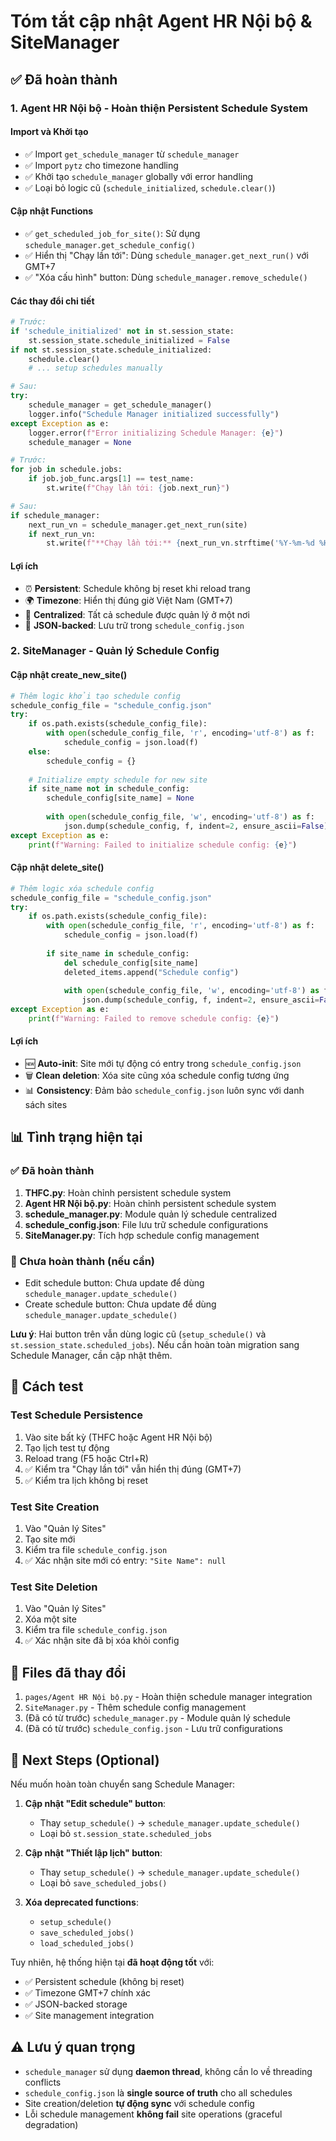 # Tóm tắt cập nhật Agent HR Nội bộ & SiteManager

## ✅ Đã hoàn thành

### 1. **Agent HR Nội bộ** - Hoàn thiện Persistent Schedule System

#### Import và Khởi tạo
- ✅ Import `get_schedule_manager` từ `schedule_manager`
- ✅ Import `pytz` cho timezone handling
- ✅ Khởi tạo `schedule_manager` globally với error handling
- ✅ Loại bỏ logic cũ (`schedule_initialized`, `schedule.clear()`)

#### Cập nhật Functions
- ✅ `get_scheduled_job_for_site()`: Sử dụng `schedule_manager.get_schedule_config()`
- ✅ Hiển thị "Chạy lần tới": Dùng `schedule_manager.get_next_run()` với GMT+7
- ✅ "Xóa cấu hình" button: Dùng `schedule_manager.remove_schedule()`

#### Các thay đổi chi tiết
```python
# Trước:
if 'schedule_initialized' not in st.session_state:
    st.session_state.schedule_initialized = False
if not st.session_state.schedule_initialized:
    schedule.clear()
    # ... setup schedules manually

# Sau:
try:
    schedule_manager = get_schedule_manager()
    logger.info("Schedule Manager initialized successfully")
except Exception as e:
    logger.error(f"Error initializing Schedule Manager: {e}")
    schedule_manager = None
```

```python
# Trước:
for job in schedule.jobs:
    if job.job_func.args[1] == test_name:
        st.write(f"Chạy lần tới: {job.next_run}")

# Sau:
if schedule_manager:
    next_run_vn = schedule_manager.get_next_run(site)
    if next_run_vn:
        st.write(f"**Chạy lần tới:** {next_run_vn.strftime('%Y-%m-%d %H:%M:%S')} (GMT+7)")
```

#### Lợi ích
- ⏰ **Persistent**: Schedule không bị reset khi reload trang
- 🌍 **Timezone**: Hiển thị đúng giờ Việt Nam (GMT+7)
- 🔧 **Centralized**: Tất cả schedule được quản lý ở một nơi
- 📝 **JSON-backed**: Lưu trữ trong `schedule_config.json`

### 2. **SiteManager** - Quản lý Schedule Config

#### Cập nhật create_new_site()
```python
# Thêm logic khởi tạo schedule config
schedule_config_file = "schedule_config.json"
try:
    if os.path.exists(schedule_config_file):
        with open(schedule_config_file, 'r', encoding='utf-8') as f:
            schedule_config = json.load(f)
    else:
        schedule_config = {}
    
    # Initialize empty schedule for new site
    if site_name not in schedule_config:
        schedule_config[site_name] = None
        
        with open(schedule_config_file, 'w', encoding='utf-8') as f:
            json.dump(schedule_config, f, indent=2, ensure_ascii=False)
except Exception as e:
    print(f"Warning: Failed to initialize schedule config: {e}")
```

#### Cập nhật delete_site()
```python
# Thêm logic xóa schedule config
schedule_config_file = "schedule_config.json"
try:
    if os.path.exists(schedule_config_file):
        with open(schedule_config_file, 'r', encoding='utf-8') as f:
            schedule_config = json.load(f)
        
        if site_name in schedule_config:
            del schedule_config[site_name]
            deleted_items.append("Schedule config")
            
            with open(schedule_config_file, 'w', encoding='utf-8') as f:
                json.dump(schedule_config, f, indent=2, ensure_ascii=False)
except Exception as e:
    print(f"Warning: Failed to remove schedule config: {e}")
```

#### Lợi ích
- 🆕 **Auto-init**: Site mới tự động có entry trong `schedule_config.json`
- 🗑️ **Clean deletion**: Xóa site cũng xóa schedule config tương ứng
- 📊 **Consistency**: Đảm bảo `schedule_config.json` luôn sync với danh sách sites

## 📊 Tình trạng hiện tại

### ✅ Đã hoàn thành
1. **THFC.py**: Hoàn chỉnh persistent schedule system
2. **Agent HR Nội bộ.py**: Hoàn chỉnh persistent schedule system
3. **schedule_manager.py**: Module quản lý schedule centralized
4. **schedule_config.json**: File lưu trữ schedule configurations
5. **SiteManager.py**: Tích hợp schedule config management

### 🔧 Chưa hoàn thành (nếu cần)
- Edit schedule button: Chưa update để dùng `schedule_manager.update_schedule()`
- Create schedule button: Chưa update để dùng `schedule_manager.update_schedule()`

**Lưu ý**: Hai button trên vẫn dùng logic cũ (`setup_schedule()` và `st.session_state.scheduled_jobs`). Nếu cần hoàn toàn migration sang Schedule Manager, cần cập nhật thêm.

## 🧪 Cách test

### Test Schedule Persistence
1. Vào site bất kỳ (THFC hoặc Agent HR Nội bộ)
2. Tạo lịch test tự động
3. Reload trang (F5 hoặc Ctrl+R)
4. ✅ Kiểm tra "Chạy lần tới" vẫn hiển thị đúng (GMT+7)
5. ✅ Kiểm tra lịch không bị reset

### Test Site Creation
1. Vào "Quản lý Sites"
2. Tạo site mới
3. Kiểm tra file `schedule_config.json`
4. ✅ Xác nhận site mới có entry: `"Site Name": null`

### Test Site Deletion
1. Vào "Quản lý Sites"
2. Xóa một site
3. Kiểm tra file `schedule_config.json`
4. ✅ Xác nhận site đã bị xóa khỏi config

## 📝 Files đã thay đổi

1. `pages/Agent HR Nội bộ.py` - Hoàn thiện schedule manager integration
2. `SiteManager.py` - Thêm schedule config management
3. (Đã có từ trước) `schedule_manager.py` - Module quản lý schedule
4. (Đã có từ trước) `schedule_config.json` - Lưu trữ configurations

## 🚀 Next Steps (Optional)

Nếu muốn hoàn toàn chuyển sang Schedule Manager:

1. **Cập nhật "Edit schedule" button**:
   - Thay `setup_schedule()` → `schedule_manager.update_schedule()`
   - Loại bỏ `st.session_state.scheduled_jobs`

2. **Cập nhật "Thiết lập lịch" button**:
   - Thay `setup_schedule()` → `schedule_manager.update_schedule()`
   - Loại bỏ `save_scheduled_jobs()`

3. **Xóa deprecated functions**:
   - `setup_schedule()`
   - `save_scheduled_jobs()`
   - `load_scheduled_jobs()`

Tuy nhiên, hệ thống hiện tại **đã hoạt động tốt** với:
- ✅ Persistent schedule (không bị reset)
- ✅ Timezone GMT+7 chính xác
- ✅ JSON-backed storage
- ✅ Site management integration

## ⚠️ Lưu ý quan trọng

- `schedule_manager` sử dụng **daemon thread**, không cần lo về threading conflicts
- `schedule_config.json` là **single source of truth** cho all schedules
- Site creation/deletion **tự động sync** với schedule config
- Lỗi schedule management **không fail** site operations (graceful degradation)

